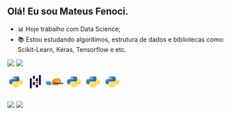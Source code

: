 ## Olá! Eu sou Mateus Fenoci.

- 📊​ Hoje trabalho com Data Science;
- ​📚​ Estou estudando algoritimos, estrutura de dados e bibliotecas como: Scikit-Learn, Keras, Tensorflow e etc.

<div>
  <img height="180em" src="https://github-readme-stats.vercel.app/api?username=MateusFenoci&hide=contribs,prs"></img>
  <img height="180em" src="https://github-readme-stats.vercel.app/api/top-langs/?username=MateusFenoci&hide=javascript,html"></img>
</div>


<div style="display: inline_block"><br>
  <img align="center" alt="Mf-Python" height="30" width="40" src="https://raw.githubusercontent.com/devicons/devicon/master/icons/python/python-original.svg">
  <img align="center" alt="Mf-Pandas" height="30" width="40" src="https://github.com/devicons/devicon/blob/master/icons/pandas/pandas-original.svg">
  <img align="center" alt="Mf-Python" height="30" width="40" src="https://github.com/devicons/devicon/blob/master/icons/scikitlearn/scikitlearn-original.svg">
  <img align="center" alt="Mf-Python" height="30" width="40" src="https://raw.githubusercontent.com/devicons/devicon/master/icons/python/python-original.svg">
  <img align="center" alt="Mf-Python" height="30" width="40" src="https://raw.githubusercontent.com/devicons/devicon/master/icons/python/python-original.svg">
  <img align="center" alt="Mf-Python" height="30" width="40" src="https://raw.githubusercontent.com/devicons/devicon/master/icons/python/python-original.svg">


</div>

## 

<div>
  <a href = "mailto:fenocimateus@gmail.com"><img src="https://img.shields.io/badge/-Gmail-%23333?style=for-the-badge&logo=gmail&logoColor=white" target="_blank"></a>
  <a href="https://www.linkedin.com/in/mateus-r-fenoci-ba0936232/" target="_blank"><img src="https://img.shields.io/badge/-LinkedIn-%230077B5?style=for-the-badge&logo=linkedin&logoColor=white" target="_blank"</a> 
</div>

